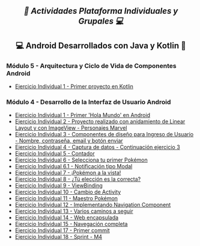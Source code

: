 **_<h2 align="center">:vulcan_salute: Actividades Plataforma Individuales y Grupales :computer:</h2>_**
**<h2 align="center">:computer: Android Desarrollados con Java y Kotlin :memo:</h2>**


**<h3>Módulo 5 - Arquitectura y Ciclo de Vida de Componentes Android</h3>**

- [Ejercicio Individual 1 - Primer proyecto en Kotlin](https://github.com/KathyAlde21/ejercicio_individual_1_modulo_5)


**<h3>Módulo 4 - Desarrollo de la Interfaz de Usuario Android</h3>**

- [Ejercicio Individual 1 - Primer 'Hola Mundo' en Android](https://github.com/KathyAlde21/hola_mundo_android)
- [Ejercicio Individual 2 - Proyecto realizado con anidamiento de Linear Layout y con ImageView - Personajes Marvel](https://github.com/KathyAlde21/individual_dos_marvel)
- [Ejercicio Individual 3 - Componentes de diseño para Ingreso de Usuario - Nombre, contraseña, email y botón enviar](https://github.com/KathyAlde21/ejercicio_individual_tres_ingreso_usuario)
- [Ejercicio Individual 4 - Captura de datos - Continuación ejercicio 3](https://github.com/KathyAlde21/ejercicio_individual_cuatro_ingreso_usuario.git)
- [Ejercicio Individual 5 - Contador](https://github.com/KathyAlde21/ejercicio_individual_5_contador)
- [Ejercicio Individual 6 - Selecciona tu primer Pokémon](https://github.com/KathyAlde21/ejercicio_individual_6_pokemon)
- [Ejercicio Individual 6.1 - Notificación tipo Modal](https://github.com/KathyAlde21/ejercicio_individual_6.1_pokemon)
- [Ejercicio Individual 7 - ¡Pokémon a la vista!](https://github.com/KathyAlde21/ejercicio_individual_7_pokemon)
- [Ejercicio Individual 8 - ¿Tú elección es la correcta?](https://github.com/KathyAlde21/ejercicio_individual_8_pokemon-)
- [Ejercicio Individual 9 - ViewBinding](https://github.com/KathyAlde21/ejercicio_individual_9_pokemon)
- [Ejercicio Individual 10 - Cambio de Activity](https://github.com/KathyAlde21/ejercicio_individual_10_pokemon)
- [Ejercicio Individual 11 - Maestro Pokémon](https://github.com/KathyAlde21/ejercicio_individual_11_pokemon)
- [Ejercicio Individual 12 - Implementando Navigation Component](https://github.com/KathyAlde21/ejercicio_individual_12_peliculas)
- [Ejercicio Individual 13 - Varios caminos a seguir](https://github.com/KathyAlde21/ejercicio_individual_13_peliculas)
- [Ejercicio Individual 14 - Web encapsulada](https://github.com/KathyAlde21/ejercicio_individual_14_peliculas)
- [Ejercicio Individual 15 - Navegación completa](https://github.com/KathyAlde21/ejercicio_individual_15_peliculas-)
- [Ejercicio Individual 17 - Primer commit](https://github.com/KathyAlde21/ejercicio_individual_17)
- [Ejercicio Individual 18 - Sprint - M4](https://github.com/KathyAlde21/sprint_final_modulo_4)
